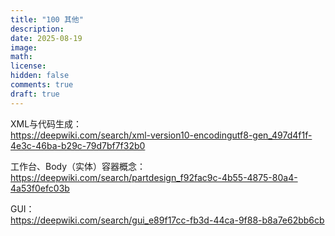 ```yaml
---
title: "100 其他"
description: 
date: 2025-08-19
image: 
math: 
license: 
hidden: false
comments: true
draft: true
---
```




XML与代码生成：   
https://deepwiki.com/search/xml-version10-encodingutf8-gen_497d4f1f-4e3c-46ba-b29c-79d7bf7f32b0



工作台、Body（实体）容器概念：  
https://deepwiki.com/search/partdesign_f92fac9c-4b55-4875-80a4-4a53f0efc03b   


GUI：  
https://deepwiki.com/search/gui_e89f17cc-fb3d-44ca-9f88-b8a7e62bb6cb



